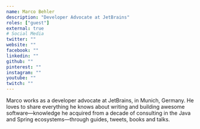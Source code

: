 ```yaml
---
name: Marco Behler
description: "Developer Advocate at JetBrains"
roles: ["guest"]
external: true
# Social Media 
twitter: ""
website: ""
facebook: ""
linkedin: ""
github: ""
pinterest: ""
instagram: ""
youtube: ""
twitch: ""
---
```


<!-- markdownlint-disable MD041-->
Marco works as a developer advocate at JetBrains, in Munich, Germany. He loves to share everything he knows about writing and building awesome software—knowledge he acquired from a decade of consulting in the Java and Spring ecosystems—through guides, tweets, books and talks.

<!--more-->
